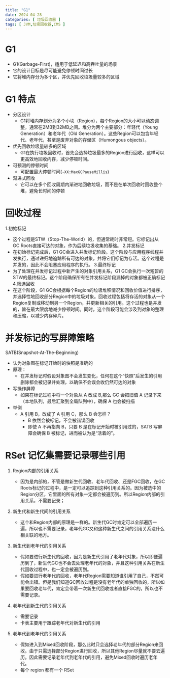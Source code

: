 ```yaml
---
title: "G1"
date: 2024-04-28
categories: [ 垃圾回收器 ]
tags: [ JVM,垃圾回收器,CMS ]
---
```


# G1
- G1(Garbage-First)，适用于低延迟和高吞吐量的场景
- 它的设计目标是尽可能避免停顿时间过长
- 它将堆内存分为多个区，并优先回收垃圾量较多的区域

# G1 特点
- 分区设计
  - G1将堆内存划分为多个小块（Region），每个Region的大小可以动态调整，通常在2MB到32MB之间。堆分为两个主要部分：年轻代（Young Generation）和老年代（Old Generation）。这些Region可以包含年轻代、老年代，甚至是废弃对象的存储区（Humongous objects）。
- 优先回收垃圾量较多的区域
  - G1在执行垃圾回收时，首先会选择垃圾最多的Region进行回收，这样可以更高效地回收内存，减少停顿时间。
- 可预测的停顿时间
  - 可配置最大停顿时间(`-XX:MaxGCPauseMillis`)
- 渐进式回收
  - 它可以在多个回收周期内渐进地回收垃圾，而不是在单次回收时回收整个堆，避免长时间的停顿

# 回收过程
1.初始标记
- 这个过程是STW（Stop-The-World）的，但通常耗时非常短。它标记出从GC Roots直接可达的对象，作为后续垃圾收集的基础。
2.并发标记
- 在初始标记完成后，G1 GC会进入并发标记阶段。这个阶段与应用程序线程并发执行，通过递归地追踪所有可达的对象，并将它们标记为存活。这个过程是并发的，因此不会阻塞应用程序的执行。
3.最终标记
- 为了处理在并发标记过程中新产生的对象引用关系，G1 GC会执行一次短暂的STW的最终标记。这个阶段确保所有在并发标记阶段漏掉的对象都被正确标记
4.筛选回收
- 在这个阶段，G1 GC会根据每个Region的垃圾堆积情况和回收价值进行排序，并选择性地回收部分Region中的垃圾对象。回收过程包括将存活的对象从一个Region复制或移动到另一个Region，并更新相关的引用。这个过程也是并发的，旨在最大限度地减少停顿时间。同时，这个阶段可能会涉及到对象的整理和压缩，以减少内存碎片。


# 并发标记的写屏障策略
SATB(Snapshot-At-The-Beginning)
  - 认为对象图在标记开始时的快照是准确的
  - 原理：
    - 在并发标记时假设对象图不会发生变化，任何在这个“快照”后发生的引用删除都会被记录并处理，以确保不会误会收仍然可达的对象
  - 写操作屏障
    - 如果在标记过程中将一个对象从 A 改成 B,那么 GC 会把旧值 A 记录下来（本地队列，最后汇聚到全局队列中），确保 A 也会被扫描
  - 举例
    - A 引用 B，改成了 A 引用 C，那么 B 会怎样？
      - B 依然会被标记，不会被错误回收
      - 即使 A 不再指向 B，只要 B 是在标记开始时被引用过的，SATB 写屏障会确保 B 被标记，进而被认为是“活着的”。

# RSet 记忆集需要记录哪些引用
1. Region内部的引用关系
   - 因为是内部的，不管是做新生代回收、老年代回收、还是FGC回收，在GC Roots标记的过程中，是一定可以追踪到这种引用关系的。因为被选中的Region分区，它里面的所有对象一定都会被遍历到。所以Region内部的引用关系，不需要记录；

2. 新生代和新生代间的引用关系
   - 这个和Region内部的原理是一样的。新生代GC时肯定可以全部遍历一遍，所以也不需要记录，老年代GC又和这种新生代之间的引用关系没什么相关联的地方。

3. 新生代到老年代的引用关系
   - 假如要进行新生代的回收，因为是新生代引用了老年代对象，所以即便遍历到了，新生代GC也不会去处理老年代的对象，并且这种引用关系在新生代回收过程中，也一定会被遍历到。
   - 假如要进行老年代的回收，老年代Region需要知道谁引用了自己，不然可能会出错。但是我们知道GC回收过程是没有老年代的单独回收的，所以如果要回收老年代，肯定会带着一次新生代回收或者直接FGC的，所以也不需要记录。

4. 老年代到新生代的引用关系
   - 需要记录
   - 卡表主要用于跟踪老年代对新生代的引用

5. 老年代到老年代的引用关系
   - 假如进入到Mixed回收阶段，那么此时只会选择老年代的部分Region来回收。由于只需选择部分Region进行回收，所以其他Region尽量就不要去遍历。因此需要记录老年代到老年代的引用，避免Mixed回收时遍历老年代。
   - 每个 region 都有一个 RSet
